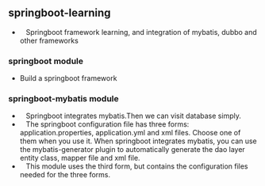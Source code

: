 ## springboot-learning
 * &nbsp;&nbsp; Springboot framework learning, and integration of mybatis, dubbo and other frameworks

### springboot module
 * Build a springboot framework
 
### springboot-mybatis module
 * &nbsp;&nbsp; Springboot integrates mybatis.Then we can visit database simply.  
 * &nbsp;&nbsp; The springboot configuration file has three forms: application.properties, application.yml and xml files. 
 Choose one of them when you use it. When springboot integrates mybatis, you can use the mybatis-generator plugin 
 to automatically generate the dao layer entity class, mapper file and xml file.  
 * &nbsp;&nbsp; This module uses the third form, but contains the configuration files needed for the three forms.